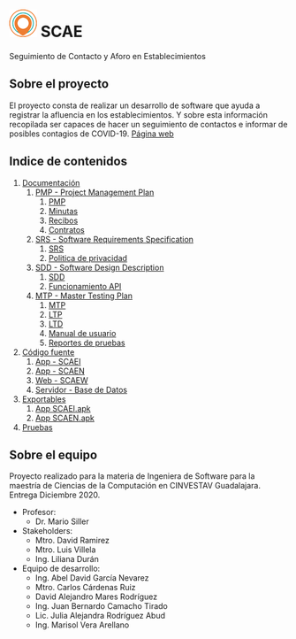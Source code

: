 # ![](images/SCAE_50x50.png) SCAE
Seguimiento de Contacto y Aforo en Establecimientos
  
## Sobre el proyecto
El proyecto consta de realizar un desarrollo de software que ayuda a registrar la afluencia en los establecimientos. Y sobre esta información recopilada ser capaces de hacer un seguimiento de contactos e informar de posibles contagios de COVID-19.
[Página web](https://www.covidcinvestav.com/)


## Indice de contenidos
1. [Documentación](01_Documentacion)
   1. [PMP - Project Management Plan](01_Documentacion/PMP%20-%20Project%20Management%20Plan)
      1. [PMP](01_Documentacion/PMP%20-%20Project%20Management%20Plan/SCAE-PMP-2020-0005.pdf)
      1. [Minutas](01_Documentacion/PMP%20-%20Project%20Management%20Plan/Minutas)
      1. [Recibos](01_Documentacion/PMP%20-%20Project%20Management%20Plan/Recibos)
      1. [Contratos](01_Documentacion/PMP%20-%20Project%20Management%20Plan/Contratos)
   1. [SRS - Software Requirements Specification](01_Documentacion/SRS%20-%20Software%20Requirements%20Specification)
      1. [SRS](01_Documentacion/SRS%20-%20Software%20Requirements%20Specification/SCAE-SRS-2020-0005.pdf)
      1. [Politica de privacidad](01_Documentacion/SRS%20-%20Software%20Requirements%20Specification/Politica%20de%20privacidad.pdf)
   1. [SDD - Software Design Description](01_Documentacion/SDD%20-%20Software%20Design%20Description)
      1. [SDD](01_Documentacion/SDD%20-%20Software%20Design%20Description/SCAE-SDD-2020-0005.pdf)
      1. [Funcionamiento API](01_Documentacion/SDD%20-%20Software%20Design%20Description/Funcionamiento%20API.pdf)
   1. [MTP - Master Testing Plan](01_Documentacion/MTP%20-%20Master%20Testing%20Plan)
      1. [MTP](01_Documentacion/MTP%20-%20Master%20Testing%20Plan/SCAE-MTP-2020-0005.pdf)
      1. [LTP](01_Documentacion/MTP%20-%20Master%20Testing%20Plan/SCAE-LTP-2020-0002.pdf)
      1. [LTD](01_Documentacion/MTP%20-%20Master%20Testing%20Plan/SCAE-LTD-2020-0002.pdf)
      1. [Manual de usuario](01_Documentacion/MTP%20-%20Master%20Testing%20Plan/Manual%20de%20usuario)
      1. [Reportes de pruebas](01_Documentacion/MTP%20-%20Master%20Testing%20Plan/Reportes%20de%20pruebas)
1. [Código fuente](02_Codigo%20fuente)
      1. [App - SCAEI](02_Codigo%20fuente/App_SCAEI)
      1. [App - SCAEN](02_Codigo%20fuente/App_SCAEN)
      1. [Web - SCAEW](02_Codigo%20fuente/Web_SCAEW)
      1. [Servidor - Base de Datos](02_Codigo%20fuente/Servidor_BD)
1. [Exportables](03_Exportables)
      1. [App SCAEI.apk](03_Exportables/SCAEI.apk)
      1. [App SCAEN.apk](03_Exportables/SCAEN.apk)
1. [Pruebas](04_Pruebas)

## Sobre el equipo
Proyecto realizado para la materia de Ingeniera de Software para la maestría de Ciencias de la Computación en CINVESTAV Guadalajara. Entrega Diciembre 2020.
* Profesor: 
  * Dr. Mario Siller
* Stakeholders:
  * Mtro. David Ramirez
  * Mtro. Luis Villela
  * Ing. Liliana Durán
* Equipo de desarrollo:
  * Ing. Abel David García Nevarez
  * Mtro. Carlos Cárdenas Ruiz
  * David Alejandro Mares Rodríguez
  * Ing. Juan Bernardo Camacho Tirado
  * Lic. Julia Alejandra Rodríguez Abud
  * Ing. Marisol Vera Arellano
